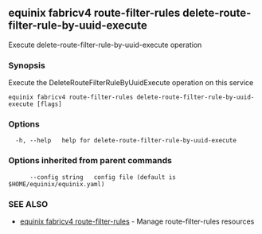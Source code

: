 ## equinix fabricv4 route-filter-rules delete-route-filter-rule-by-uuid-execute

Execute delete-route-filter-rule-by-uuid-execute operation

### Synopsis

Execute the DeleteRouteFilterRuleByUuidExecute operation on this service

```
equinix fabricv4 route-filter-rules delete-route-filter-rule-by-uuid-execute [flags]
```

### Options

```
  -h, --help   help for delete-route-filter-rule-by-uuid-execute
```

### Options inherited from parent commands

```
      --config string   config file (default is $HOME/equinix/equinix.yaml)
```

### SEE ALSO

* [equinix fabricv4 route-filter-rules](equinix_fabricv4_route-filter-rules.md)	 - Manage route-filter-rules resources

